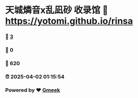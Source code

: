 # 天城燐音x乱凪砂 收录馆 :link: https://yotomi.github.io/rinsa 
### :page_facing_up: [3](https://yotomi.github.io/rinsa/tag.html) 
### :speech_balloon: 0 
### :hibiscus: 620 
### :alarm_clock: 2025-04-02 01:15:54 
### Powered by :heart: [Gmeek](https://github.com/Meekdai/Gmeek)
